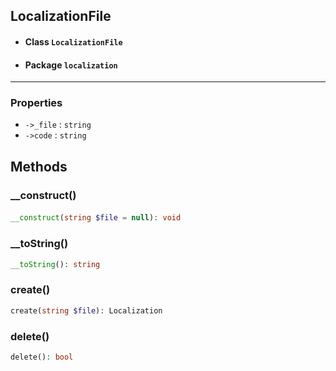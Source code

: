 ## LocalizationFile

* #### Class ``` LocalizationFile ```
* #### Package ``` localization ```
---

### Properties
* ``` ->_file ``` : ``` string ```
* ``` ->code ``` : ``` string ```


## Methods

### __construct()
####
```php
__construct(string $file = null): void
```
### __toString()
```php
__toString(): string
```
### create()
```php
create(string $file): Localization
```
### delete()
```php
delete(): bool
```
